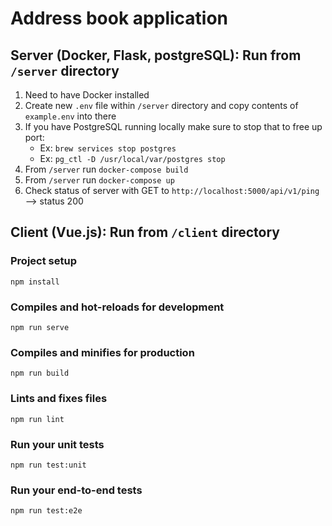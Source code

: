 # Address book application

## Server (Docker, Flask, postgreSQL): Run from `/server` directory

1. Need to have Docker installed
2. Create new `.env` file within `/server` directory and copy contents of `example.env` into there
3. If you have PostgreSQL running locally make sure to stop that to free up port:
    * Ex: `brew services stop postgres`
    * Ex: `pg_ctl -D /usr/local/var/postgres stop`
4. From `/server` run `docker-compose build`
5. From `/server` run `docker-compose up`
6. Check status of server with GET to `http://localhost:5000/api/v1/ping` --> status 200

## Client (Vue.js): Run from `/client` directory

### Project setup
```
npm install
```

### Compiles and hot-reloads for development
```
npm run serve
```

### Compiles and minifies for production
```
npm run build
```

### Lints and fixes files
```
npm run lint
```

### Run your unit tests
```
npm run test:unit
```

### Run your end-to-end tests
```
npm run test:e2e
```

